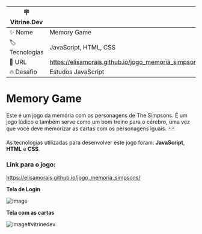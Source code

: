 | 🪧 Vitrine.Dev    |  |
| ----------- | ----------- |
| ✨ Nome     | Memory Game|
| 🏷️ Tecnologias   | JavaScript, HTML, CSS |
| 🚀 URL   | https://elisamorais.github.io/jogo_memoria_simpsons/ |
| 🔥 Desafio   | Estudos JavaScript |


# Memory Game


Este é um jogo da memória com os personagens de The Simpsons. É um jogo lúdico e também serve como um bom treino para o cérebro, 
uma vez que você deve memorizar as cartas com os personagens iguais. 🃏🃏

As tecnologias utilizadas para desenvolver este jogo foram: **JavaScript**, **HTML** e **CSS**.

### Link para o jogo: 
https://elisamorais.github.io/jogo_memoria_simpsons/

**Tela de Login**

![image](https://user-images.githubusercontent.com/87885921/177413537-d6695aca-0e93-4f02-853b-a5298855aab5.png)

**Tela com as cartas**

![image](https://user-images.githubusercontent.com/87885921/177413845-dc6ed6e0-ee4f-4e52-af44-f93d7d75a823.png)#vitrinedev
